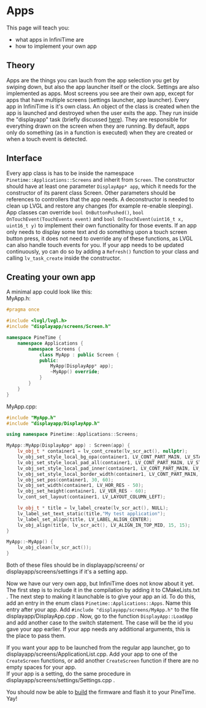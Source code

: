 # Apps
This page will teach you:
- what apps in InfiniTime are
- how to implement your own app

## Theory
Apps are the things you can lauch from the app selection you get by swiping down, but also the app launcher itself or the clock. Settings are also implemented as apps. Most screens you see are their own app, except for apps that have multiple screens (settings launcher, app launcher).
Every app in InfiniTime is it's own class. An object of the class is created when the app is launched and destroyed when the user exits the app. They run inside the "displayapp" task (briefly discussed [here](./Intro.md)). They are responsible for everything drawn on the screen when they are running. By default, apps only do something (as in a function is executed) when they are created or when a touch event is detected.

## Interface
Every app class is has to be inside the namespace `Pinetime::Applications::Screens` and inherit from `Screen`. The constructor should have at least one parameter `DisplayApp* app`, which it needs for the constructor of its parent class Screen. Other parameters should be references to controllers that the app needs. A deconstructor is needed to clean up LVGL and restore any changes (for example re-enable sleeping). App classes can override `bool OnButtonPushed()`, `bool OnTouchEvent(TouchEvents event)` and `bool OnTouchEvent(uint16_t x, uint16_t y)` to implement their own functionality for those events. If an app only needs to display some text and do something upon a touch screen button press, it does not need to override any of these functions, as LVGL can also handle touch events for you. If your app needs to be updated continuously, yo can do so by adding a `Refresh()` function to your class and calling `lv_task_create` inside the constructor. 

## Creating your own app
A minimal app could look like this: <br>
MyApp.h:
```cpp
#pragma once

#include <lvgl/lvgl.h>
#include "displayapp/screens/Screen.h"

namespace PineTime {
    namespace Applications {
        namespace Screens {
            class MyApp : public Screen {
            public:
                MyApp(DisplayApp* app);
                ~MyApp() override;
            }
        }
    }
}
```

MyApp.cpp:
```cpp
#include "MyApp.h"
#include "displayapp/DisplayApp.h"

using namespace Pinetime::Applications::Screens;

MyApp::MyApp(DisplayApp* app) : Screen(app) {
    lv_obj_t * container1 = lv_cont_create(lv_scr_act(), nullptr);
    lv_obj_set_style_local_bg_opa(container1, LV_CONT_PART_MAIN, LV_STATE_DEFAULT, LV_OPA_TRANSP);
    lv_obj_set_style_local_pad_all(container1, LV_CONT_PART_MAIN, LV_STATE_DEFAULT, 10);
    lv_obj_set_style_local_pad_inner(container1, LV_CONT_PART_MAIN, LV_STATE_DEFAULT, 5);
    lv_obj_set_style_local_border_width(container1, LV_CONT_PART_MAIN, LV_STATE_DEFAULT, 0);
    lv_obj_set_pos(container1, 30, 60);
    lv_obj_set_width(container1, LV_HOR_RES - 50);
    lv_obj_set_height(container1, LV_VER_RES - 60);
    lv_cont_set_layout(container1, LV_LAYOUT_COLUMN_LEFT);

    lv_obj_t * title = lv_label_create(lv_scr_act(), NULL);  
    lv_label_set_text_static(title,"My test application");
    lv_label_set_align(title, LV_LABEL_ALIGN_CENTER);
    lv_obj_align(title, lv_scr_act(), LV_ALIGN_IN_TOP_MID, 15, 15);
}

MyApp::~MyApp() {
    lv_obj_clean(lv_scr_act());
}
```
Both of these files should be in displayapp/screens/ or displayapp/screens/settings if it's a setting app.

Now we have our very own app, but InfiniTime does not know about it yet. The first step is to include it in the compilation by adding it to CMakeLists.txt . The next step to making it launchable is to give your app an id. To do this, add an entry in the enum class `Pinetime::Applications::Apps`. Name this entry after your app. Add `#include "displayapp/screens/MyApp.h"` to the file displayapp/DisplayApp.cpp . Now, go to the function `DisplayApp::LoadApp` and add another case to the switch statement. The case will be the id you gave your app earlier. If your app needs any additional arguments, this is the place to pass them. <br>

If you want your app to be launched from the regular app launcher, go to displayapp/screens/ApplicationList.cpp. Add your app to one of the `CreateScreen` functions, or add another `CreateScreen` function if there are no empty spaces for your app. <br>
If your app is a setting, do the same procedure in displayapp/screens/settings/Settings.cpp .

You should now be able to [build](../buildAndProgram.md) the firmware and flash it to your PineTime. Yay!
